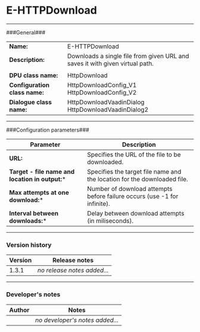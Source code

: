 # E-HTTPDownload #
----------

###General###

|                              |                                                                             |
|------------------------------|-----------------------------------------------------------------------------|
|**Name:**                     |E-HTTPDownload                                                               |
|**Description:**              |Downloads a single file from given URL and saves it with given virtual path. |
|                              |                                                                             |
|**DPU class name:**           |HttpDownload                                                                 | 
|**Configuration class name:** |HttpDownloadConfig_V1 <BR> HttpDownloadConfig_V2                             |
|**Dialogue class name:**      |HttpDownloadVaadinDialog <BR> HttpDownloadVaadinDialog2                      |

***

###Configuration parameters###

|Parameter                                       |Description                                                              |                                                        
|------------------------------------------------|-------------------------------------------------------------------------|
|**URL:**                                        |Specifies the URL of the file to be downloaded.                          |
|**Target - file name and location in output:*** |Specifies the target file name and the location for the downloaded file. |
|**Max attempts at one download:***              |Number of download attempts before failure occurs (use -1 for infinite). |
|**Interval between downloads:***                |Delay between download attempts (in miliseconds).                        | 

***

### Version history ###

|Version          |Release notes               |
|-----------------|----------------------------|
|1.3.1            |*no release notes added...* |                                


***

### Developer's notes ###

|Author           |Notes                           |
|-----------------|--------------------------------|
|                 |*no developer's notes added...* | 
